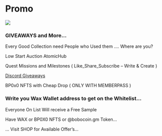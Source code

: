 # Promo

![](https://dotcompatterns.files.wordpress.com/2021/02/matthew-henry-kq3mxxdgeom-unsplash-edit.jpg)

### GIVEAWAYS and More…

Every Good Collection need People who Used them …. Where are you?

Low Start Auction AtomicHub

Quest Missions and Milestones ( Like\_Share\_Subscribe – Write & Create )

[Discord Giveaways](broken-reference)

BP0x0 NFTS with Cheap Drop ( ONLY WITH MEMBERPASS )

### Write you Wax Wallet address to get on the Whitelist…

Everyone On List Will receive a Free Sample

Have WAX or BP0X0 NFTS or @bobocoin.gm Token…

… Visit SHOP for Available Offer’s…
